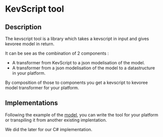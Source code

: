 # KevScript tool
## Description

The kevscript tool is a library which takes a kevscript in input and gives kevoree model in return.

It can be see as the combination of 2 components :
  * A transformer from KevScript to a json modelisation of the model.
  * A transformer from a json modelisation of the model to a datastructure in your platform.

By composition of those to components you get a kevscript to kevoree model transformer for your platform.

## Implementations
Following the example of the [model](model.md), you can write the tool for your platform or
transpiling it from another existing implentation.

We did the later for our C# implementation.
